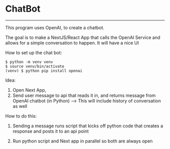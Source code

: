# ChatBot
---
This program uses OpenAI, to create a chatbot. 

The goal is to make a NextJS/React App that calls the OpenAI Service and allows for a simple conversation to happen. It will have a nice UI

How to set up the chat bot:



```
$ python -m venv venv
$ source venv/bin/activate
(venv) $ python pip install openai
```


Idea:

1. Open Next App, 
2. Send user message to api that reads it in, and returns message from OpenAI chatbot (in Python) --> This will include history of conversation as well

How to do this:
1. Sending a message runs script that kicks off python code that creates a response and posts it to an api point

2. Run python script and Next app in parallel so both are always open